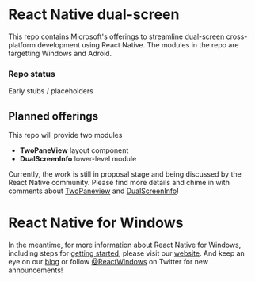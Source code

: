 # React Native dual-screen
This repo contains Microsoft's offerings to streamline [dual-screen](https://docs.microsoft.com/en-us/dual-screen/) cross-platform development using React Native. The modules in the repo are targetting Windows and Adroid.

### Repo status
Early stubs / placeholders


## Planned offerings
This repo will provide two modules
* **TwoPaneView** layout component
* **DualScreenInfo** lower-level module

Currently, the work is still in proposal stage and being discussed by the React Native community. Please find more details and chime in with comments about [TwoPaneview](https://github.com/react-native-community/discussions-and-proposals/issues/197) and [DualScreenInfo](https://github.com/react-native-community/discussions-and-proposals/issues/189)!

# React Native for Windows
In the meantime, for more information about React Native for Windows, including steps for [getting started](https://microsoft.github.io/react-native-windows/docs/getting-started), please visit our [website](https://microsoft.github.io/react-native-windows/). And keep an eye on our [blog](https://microsoft.github.io/react-native-windows/blog/) or follow [@ReactWindows](https://twitter.com/ReactWindows) on Twitter for new announcements!
